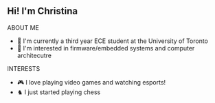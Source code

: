 ## Hi! I'm Christina

ABOUT ME
 - 🔭 I'm currently a third year ECE student at the University of Toronto
 - 🌱 I'm interested in firmware/embedded systems and computer architecutre

INTERESTS
 - 🎮 I love playing video games and watching esports!
 - ♞ I just started playing chess 
